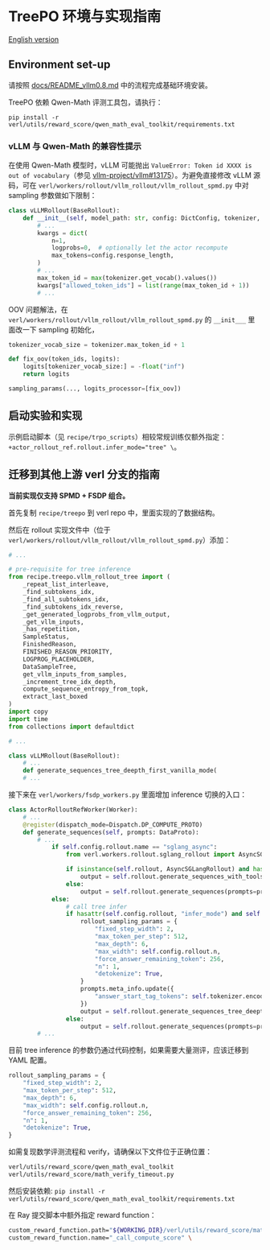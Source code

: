 # TreePO 环境与实现指南

[English version](./README.md)

## Environment set-up

请按照 [docs/README_vllm0.8.md](https://github.com/volcengine/verl/blob/main/docs/README_vllm0.8.md) 中的流程完成基础环境安装。

TreePO 依赖 Qwen-Math 评测工具包，请执行：

```
pip install -r verl/utils/reward_score/qwen_math_eval_toolkit/requirements.txt
```

### vLLM 与 Qwen-Math 的兼容性提示

在使用 Qwen-Math 模型时，vLLM 可能抛出 `ValueError: Token id XXXX is out of vocabulary`（参见 [vllm-project/vllm#13175](https://github.com/vllm-project/vllm/issues/13175)）。为避免直接修改 vLLM 源码，可在 `verl/workers/rollout/vllm_rollout/vllm_rollout_spmd.py` 中对 sampling 参数做如下限制：

```python
class vLLMRollout(BaseRollout):
    def __init__(self, model_path: str, config: DictConfig, tokenizer, model_hf_config, **kwargs):
        # ...
        kwargs = dict(
            n=1,
            logprobs=0,  # optionally let the actor recompute
            max_tokens=config.response_length,
        )
        # ...
        max_token_id = max(tokenizer.get_vocab().values())
        kwargs["allowed_token_ids"] = list(range(max_token_id + 1))
        # ...
```

OOV 问题解法，在 `verl/workers/rollout/vllm_rollout/vllm_rollout_spmd.py` 的 `__init___` 里面改一下 sampling 初始化，

```python
tokenizer_vocab_size = tokenizer.max_token_id + 1

def fix_oov(token_ids, logits):
    logits[tokenizer_vocab_size:] = -float("inf")
    return logits

sampling_params(..., logits_processor=[fix_oov])
```



## 启动实验和实现

示例启动脚本（见 `recipe/trpo_scripts`）相较常规训练仅额外指定：`+actor_rollout_ref.rollout.infer_mode="tree" \`。

## 迁移到其他上游 verl 分支的指南

**当前实现仅支持 SPMD + FSDP 组合。**

首先复制 `recipe/treepo` 到 verl repo 中，里面实现的了数据结构。

然后在 rollout 实现文件中（位于 `verl/workers/rollout/vllm_rollout/vllm_rollout_spmd.py`）添加：

```python
# ...

# pre-requisite for tree inference
from recipe.treepo.vllm_rollout_tree import (
    _repeat_list_interleave,
    _find_subtokens_idx,
    _find_all_subtokens_idx,
    _find_subtokens_idx_reverse,
    _get_generated_logprobs_from_vllm_output,
    _get_vllm_inputs,
    _has_repetition,
    SampleStatus,
    FinishedReason,
    FINISHED_REASON_PRIORITY,
    LOGPROG_PLACEHOLDER,
    DataSampleTree,
    get_vllm_inputs_from_samples,
    _increment_tree_idx_depth,
    compute_sequence_entropy_from_topk,
    extract_last_boxed
)
import copy
import time
from collections import defaultdict

# ...

class vLLMRollout(BaseRollout):
    # ...
    def generate_sequences_tree_deepth_first_vanilla_mode(
    # ...
```

接下来在 `verl/workers/fsdp_workers.py` 里面增加 inference 切换的入口：

```python
class ActorRolloutRefWorker(Worker):
    # ...
    @register(dispatch_mode=Dispatch.DP_COMPUTE_PROTO)
    def generate_sequences(self, prompts: DataProto):
        # ...
            if self.config.rollout.name == "sglang_async":
                from verl.workers.rollout.sglang_rollout import AsyncSGLangRollout

                if isinstance(self.rollout, AsyncSGLangRollout) and hasattr(self.rollout, "_tool_schemas") and len(self.rollout._tool_schemas) > 0:
                    output = self.rollout.generate_sequences_with_tools(prompts=prompts)
                else:
                    output = self.rollout.generate_sequences(prompts=prompts)
            else:
                # call tree infer
                if hasattr(self.config.rollout, "infer_mode") and self.config.rollout.infer_mode == "tree" and not prompts.meta_info.get("validate", False):
                    rollout_sampling_params = {
                        "fixed_step_width": 2,
                        "max_token_per_step": 512,
                        "max_depth": 6,
                        "max_width": self.config.rollout.n,
                        "force_answer_remaining_token": 256,
                        "n": 1,
                        "detokenize": True,
                    }
                    prompts.meta_info.update({
                        "answer_start_tag_tokens": self.tokenizer.encode("\n\nIn conclusion, the final answer is", add_special_tokens=False)
                    })
                    output = self.rollout.generate_sequences_tree_deepth_first_vanilla_mode(prompts=prompts, **rollout_sampling_params)
                else:
                    output = self.rollout.generate_sequences(prompts=prompts)
        # ...
```

目前 tree inference 的参数仍通过代码控制，如果需要大量测评，应该迁移到 YAML 配置。

```python
rollout_sampling_params = {
    "fixed_step_width": 2,
    "max_token_per_step": 512,
    "max_depth": 6,
    "max_width": self.config.rollout.n,
    "force_answer_remaining_token": 256,
    "n": 1,
    "detokenize": True,
}
```


如需复现数学评测流程和 verify，请确保以下文件位于正确位置：

```bash
verl/utils/reward_score/qwen_math_eval_toolkit
verl/utils/reward_score/math_verify_timeout.py
```

然后安装依赖: `pip install -r verl/utils/reward_score/qwen_math_eval_toolkit/requirements.txt`

在 Ray 提交脚本中额外指定 reward function：

```bash
custom_reward_function.path="${WORKING_DIR}/verl/utils/reward_score/math_verify_dapo.py" \
custom_reward_function.name="_call_compute_score" \
```
